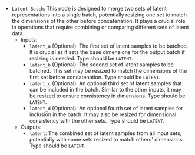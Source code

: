 - `Latent Batch`: This node is designed to merge two sets of latent representations into a single batch, potentially resizing one set to match the dimensions of the other before concatenation. It plays a crucial role in operations that require combining or comparing different sets of latent data.
    - Inputs:
        - `latent_a` (Optional): The first set of latent samples to be batched. It is crucial as it sets the base dimensions for the output batch if resizing is needed. Type should be `LATENT`.
        - `latent_b` (Optional): The second set of latent samples to be batched. This set may be resized to match the dimensions of the first set before concatenation. Type should be `LATENT`.
        - `latent_c` (Optional): An optional third set of latent samples that can be included in the batch. Similar to the other inputs, it may be resized to ensure consistency in dimensions. Type should be `LATENT`.
        - `latent_d` (Optional): An optional fourth set of latent samples for inclusion in the batch. It may also be resized for dimensional consistency with the other sets. Type should be `LATENT`.
    - Outputs:
        - `latent`: The combined set of latent samples from all input sets, potentially with some sets resized to match others' dimensions. Type should be `LATENT`.
